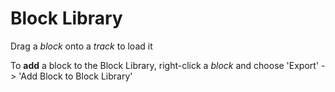 # Block Library

Drag a *block* onto a *track* to load it

To **add** a block to the Block Library, right-click a *block* and choose 'Export' -> 'Add Block to Block Library'
